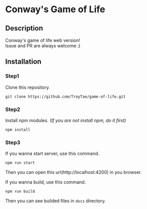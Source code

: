 # Conway's Game of Life

## Description

Conway's game of life web version!  
Issue and PR are always welcome :)  

## Installation

### Step1
Clone this repository.
```
git clone https://github.com/TroyTae/game-of-life.git
```

### Step2
Install npm modules.
*(If you are not install npm, do it first)*
```
npm install
```

### Step3
If you wanna start server, use this command.
```
npm run start
```
Then you can open this url(http://localhost:4200) in you browser.

If you wanna build, use this command.
```
npm run build
```
Then you can see builded files in `docs` directory.
